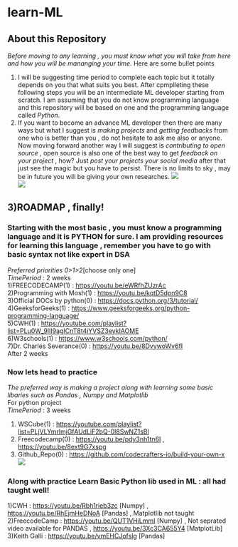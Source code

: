 # learn-ML
## About this Repository
*Before moving to any learning , you must know what you will take from here and how you will be mananging your time.*
Here are some bullet points
 1) I will be suggesting time period to complete each topic but it totally depends on you that what suits you best. After cpmplleting these following steps you will be an intermediate ML developer starting from scratch. I am assuming that you do not know programming language and this repository will be based on one and the programming language called *Python*. 
 2) If you want to become an advance ML developer then there are many ways but what I suggest is *making projects* and *getting feedbacks* from one who is better than you , do not hesitate to ask me also or anyone. Now moving forward another way I will suggest is *contributing to open source* , open source is also one of the best way to get *feedback on your project* , how? Just *post your projects your social media* after that just see the magic but you have to persist. There is no limits to sky , may be in future you will be giving your own researches.
![](https://i.imgur.com/lLPAoov.jpg)   
![](https://i.imgur.com/p9VpXzs.jpg)    
## 3)ROADMAP , finally!
### Starting with the most basic , you must know a programming language and it is PYTHON for sure. I am providing resources for learning this language , remember you have to go with basic syntax not like expert in DSA    
*Preferred priorities 0>1>2*[choose only one]   
*TimePeriod* : 2 weeks   
1)FREECODECAMP(1) : https://youtu.be/eWRfhZUzrAc  
2)Programming with Mosh(1) : https://youtu.be/kqtD5dpn9C8   
3)Official DOCs by python(0) : https://docs.python.org/3/tutorial/    
4)GeeksforGeeks(1) : https://www.geeksforgeeks.org/python-programming-language/   
5)CWH(1) : https://youtube.com/playlist?list=PLu0W_9lII9agICnT8t4iYVSZ3eykIAOME   
6)W3schools(1) : https://www.w3schools.com/python/  
7)Dr. Charles Severance(0) : https://youtu.be/8DvywoWv6fI    
After 2 weeks   
### Now lets head to practice
*The preferred way is making a project along with learning some basic libaries such as Pandas , Numpy and Matplotlib*   
For python project   
*TimePeriod* : 3 weeks      
1) WSCube(1) : https://youtube.com/playlist?list=PLjVLYmrlmjGfAUdLiF2bQ-0l8SwNZ1sBl
2) Freecodecamp(0) : https://youtu.be/pdy3nh1tn6I  , https://youtu.be/8ext9G7xspg
3) Github_Repo(0) : https://github.com/codecrafters-io/build-your-own-x    
![](https://i.imgur.com/XtEy53h.jpg)

### Along with practice Learn Basic Python lib used in ML : all had taught well!   
1)CWH : https://youtu.be/Rbh1rieb3zc [Numpy] , https://youtu.be/RhEjmHeDNoA [Pandas] , Matplotlib not taught    
2)FreecodeCamp : https://youtu.be/QUT1VHiLmmI [Numpy] , Not seprated video available for PANDAS , https://youtu.be/3Xc3CA655Y4 [MatplotLib]    
3)Keith Galli : https://youtu.be/vmEHCJofslg [Pandas]
